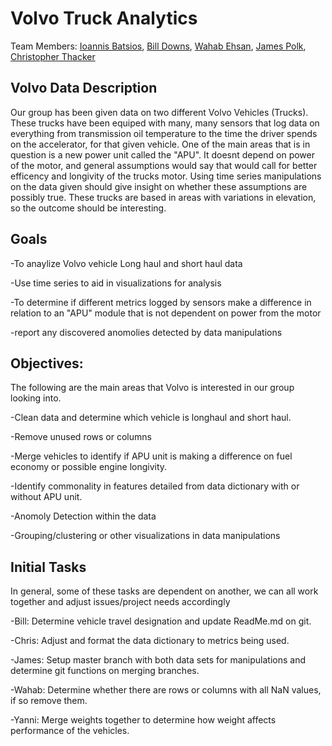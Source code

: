 # Volvo Truck Analytics

Team Members: [Ioannis Batsios](https://github.com/IBatsios), [Bill Downs](https://github.com/WilliamWallaceKildFiftyMen), [Wahab Ehsan](https://github.com/WahabEhsan), [James Polk](https://github.com/methos237), [Christopher Thacker](https://github.com/Kozmocha)

## Volvo Data Description 
 
 Our group has been given data on two different Volvo Vehicles (Trucks). These trucks have been equiped with many, many sensors that log data on everything from transmission oil temperature to the time the driver spends on the accelerator, for that given vehicle. One of the main areas that is in question is a new power unit called the "APU". It doesnt depend on power of the motor, and general assumptions would say that would call for better efficency and longivity of the trucks motor. Using time series manipulations on the data given should give insight on whether these assumptions are possibly true. These trucks are based in areas with variations in elevation, so the outcome should be interesting. 
 
 ## Goals
 
 -To anaylize Volvo vehicle Long haul and short haul data
 
 -Use time series to aid in visualizations for analysis 
 
 -To determine if different metrics logged by sensors make a difference in relation to an "APU" module that is not dependent on power from   the motor  
 
 -report any discovered anomolies detected by data manipulations 
 
 ## Objectives:
 
 The following are the main areas that Volvo is interested in our group looking into. 

-Clean data and determine which vehicle is longhaul and short haul.

-Remove unused rows or columns

-Merge vehicles to identify if APU unit is making a difference on fuel economy or possible engine longivity.

-Identify commonality in features detailed from data dictionary with or without APU unit.

-Anomoly Detection within the data 

-Grouping/clustering or other visualizations in data manipulations  

## Initial Tasks
In general, some of these tasks are dependent on another, we can all work together and adjust issues/project needs accordingly

-Bill: Determine vehicle travel designation and update ReadMe.md on git.

-Chris: Adjust and format the data dictionary to metrics being used.

-James: Setup master branch with both data sets for manipulations and determine git functions on merging branches.

-Wahab: Determine whether there are rows or columns with all NaN values, if so remove them.

-Yanni: Merge weights together to determine how weight affects performance of the vehicles. 



